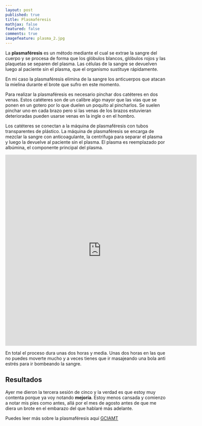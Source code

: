 ```yaml
---
layout: post
published: true
title: Plasmaféresis
mathjax: false
featured: false
comments: true
imagefeature: plasma_2.jpg
---
```


La **plasmaféresis** es un método mediante el cual se extrae la sangre del cuerpo y se procesa de forma que los glóbulos blancos, glóbulos rojos y las plaquetas se separen del plasma. Las células de la sangre se devuelven luego al paciente sin el plasma, que el organismo sustituye rápidamente.

En mi caso la plasmaféresis elimina de la sangre los anticuerpos que atacan la mielina durante el brote que sufro en este momento.

Para realizar la plasmaféresis es necesario pinchar dos catéteres en dos venas. Estos catéteres son de un calibre algo mayor que las vías que se ponen en un gotero por lo que duelen un poquito al pincharlos. Se suelen pinchar uno en cada brazo pero si las venas de los brazos estuvieran deterioradas pueden usarse venas en la ingle o en el hombro.

Los catéteres se conectan a la máquina de plasmaféresis con tubos transparentes de plástico. La máquina de plasmaféresis se encarga de mezclar la sangre con anticoagulante, la centrifuga para separar el plasma y luego la devuelve al paciente sin el plasma. El plasma es reemplazado por albúmina, el componente principal del plasma.

<p class="text-center">
<iframe src="https://vine.co/v/eB0BeBK6VVJ/embed/simple" width="600" height="600" frameborder="0" style="margin-left:auto;margin-right:auto"></iframe><script src="https://platform.vine.co/static/scripts/embed.js"></script>
</p>

En total el proceso dura unas dos horas y media.
Unas dos horas en las que no puedes moverte mucho y a veces tienes que ir masajeando una bola anti estrés para ir bombeando la sangre.

## Resultados

Ayer me dieron la tercera sesión de cinco y la verdad es que estoy muy contenta porque ya voy notando **mejoría**. Estoy menos cansada y comienzo a notar mis pies como antes, allá por el mes de agosto antes de que me diera un brote en el embarazo del que hablaré más adelante.

Puedes leer más sobre la plasmaféresis aquí [GCIAMT](http://gciamtboletintrabajos.blogspot.com.es/2010/07/uso-de-plasmaferesis-terapeutica-en-el_27.html)